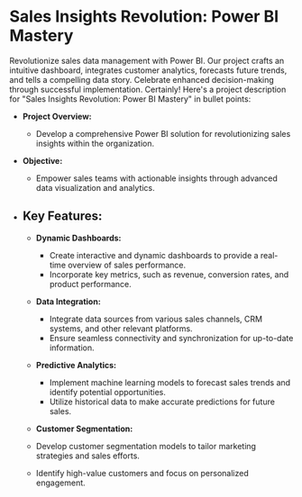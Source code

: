 #  Sales Insights Revolution: Power BI Mastery

Revolutionize sales data management with Power BI. Our project crafts an intuitive dashboard, integrates customer analytics, forecasts future trends, and tells a compelling data story. Celebrate enhanced decision-making through successful implementation.
Certainly! Here's a project description for "Sales Insights Revolution: Power BI Mastery" in bullet points:

- **Project Overview:**
  - Develop a comprehensive Power BI solution for revolutionizing sales insights within the organization.

- **Objective:**
  - Empower sales teams with actionable insights through advanced data visualization and analytics.

- ## **Key Features:**
  - **Dynamic Dashboards:**
    - Create interactive and dynamic dashboards to provide a real-time overview of sales performance.
    - Incorporate key metrics, such as revenue, conversion rates, and product performance.

  - **Data Integration:**
    - Integrate data sources from various sales channels, CRM systems, and other relevant platforms.
    - Ensure seamless connectivity and synchronization for up-to-date information.

  - **Predictive Analytics:**
    - Implement machine learning models to forecast sales trends and identify potential opportunities.
    - Utilize historical data to make accurate predictions for future sales.

  -  **Customer Segmentation:**
    - Develop customer segmentation models to tailor marketing strategies and sales efforts.
    - Identify high-value customers and focus on personalized engagement.

  
